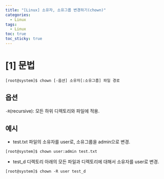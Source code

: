 ```yaml
---
title: "[Linux] 소유자, 소유그룹 변경하기(chown)"
categories:
  - Linux
tags:
  - Linux
toc: true
toc_sticky: true
---
```


> 

# [1] 문법
```terminal
[root@system]$ chown [-옵션] 소유자[:소유그룹] 파일 경로
```

## 옵션 
`-R`(recursive): 모든 하위 디렉토리와 파일에 적용.

## 예시
- test.txt 파일의 소유자를 user로, 소유그룹을 admin으로 변경.
```terminal
[root@system]$ chown user:admin test.txt
```
- test_d 디렉토리 아래의 모든 파일과 디렉토리에 대해서 소유자를 user로 변경.
```terminal
[root@system]$ chown -R user test_d
```